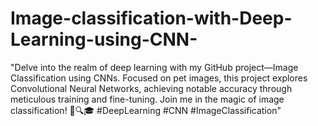 # Image-classification-with-Deep-Learning-using-CNN-
"Delve into the realm of deep learning with my GitHub project—Image Classification using CNNs. Focused on pet images, this project explores Convolutional Neural Networks, achieving notable accuracy through meticulous training and fine-tuning. Join me in the magic of image classification! 🚀🔍🎓 #DeepLearning #CNN #ImageClassification"
